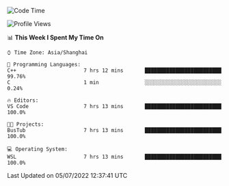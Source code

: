 <!--START_SECTION:waka-->
![Code Time](http://img.shields.io/badge/Code%20Time-153%20hrs%2044%20mins-blue)

![Profile Views](http://img.shields.io/badge/Profile%20Views-0-blue)

📊 **This Week I Spent My Time On** 

```text
⌚︎ Time Zone: Asia/Shanghai

💬 Programming Languages: 
C++                      7 hrs 12 mins       █████████████████████████   99.76% 
C                        1 min               ░░░░░░░░░░░░░░░░░░░░░░░░░   0.24%

🔥 Editors: 
VS Code                  7 hrs 13 mins       █████████████████████████   100.0%

🐱‍💻 Projects: 
BusTub                   7 hrs 13 mins       █████████████████████████   100.0%

💻 Operating System: 
WSL                      7 hrs 13 mins       █████████████████████████   100.0%

```


 Last Updated on 05/07/2022 12:37:41 UTC
<!--END_SECTION:waka-->
